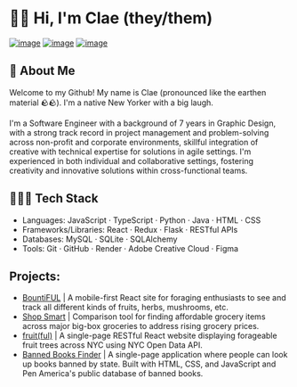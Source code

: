 # 👋🏻 Hi, I'm Clae (they/them)
[![image](https://img.shields.io/badge/LinkedIn-0077B5?style=for-the-badge&logo=linkedin&logoColor=white)](https://www.linkedin.com/in/clae-lu/) [![image](https://img.shields.io/badge/Gmail-D14836?style=for-the-badge&logo=gmail&logoColor=white)](mailto:claejlu@gmail.com) [![image](https://img.shields.io/badge/Medium-12100E?style=for-the-badge&logo=medium&logoColor=white)](https://medium.com/@kurararu)

## 🚀 About Me
Welcome to my Github! My name is Clae (pronounced like the earthen material 🪨🪨). I'm a native New Yorker with a big laugh.

I'm a Software Engineer with a background of 7 years in Graphic Design, with a strong track record in project management and problem-solving across non-profit and corporate environments, skillful integration of creative with technical expertise for solutions in agile settings. I'm experienced in both individual and collaborative settings, fostering creativity and innovative solutions within cross-functional teams.

## 🧑🏻‍💻 Tech Stack
* Languages: JavaScript · TypeScript · Python · Java · HTML · CSS
* Frameworks/Libraries: React · Redux · Flask · RESTful APIs
* Databases: MySQL · SQLite · SQLAlchemy
* Tools: Git · GitHub · Render · Adobe Creative Cloud · Figma

## Projects:
* [BountiFUL](https://github.com/clayruh/ph5-final-bountiFUL) | A mobile-first React site for foraging enthusiasts to see and track all different kinds of fruits, herbs, mushrooms, etc.
* [Shop Smart](https://github.com/clayruh/ph4-final-grocery-compare) | Comparison tool for finding affordable grocery items across major big-box groceries to address rising grocery prices.
* [fruit(ful)](https://github.com/clayruh/phase-2-final-fruitful) | A single-page RESTful React website displaying forageable fruit trees across NYC using NYC Open Data API.
* [Banned Books Finder](https://github.com/siacavazzi/banned-book-finder) | A single-page application where people can look up books banned by state. Built with HTML, CSS, and JavaScript and Pen America's public database of banned books.

<!--
**clayruh/clayruh** is a ✨ _special_ ✨ repository because its `README.md` (this file) appears on your GitHub profile.

Here are some ideas to get you started:

- 🔭 I’m currently working on ...
- 🌱 I’m currently learning ...
- 👯 I’m looking to collaborate on ...
- 🤔 I’m looking for help with ...
- 💬 Ask me about ...
- 📫 How to reach me: ...
- 😄 Pronouns: ...
- ⚡ Fun fact: ...
-->
